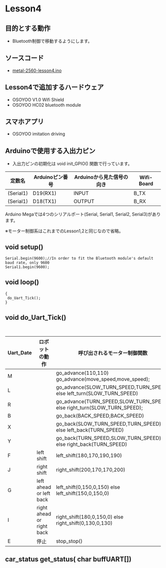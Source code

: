 # Lesson4

## 目的とする動作

* Bluetooth制御で移動するようにします。

## ソースコード

* [metal-2560-lesson4.ino](/Arduino/osoyoo/metal-2560-lesson4/metal-2560-lesson4.ino)

## Lesson4で追加するハードウェア

* OSOYOO V1.0 Wifi Shield
* OSOYOO HC02 bluetooth module

## スマホアプリ

* OSOYOO imitation driving


## Arduinoで使用する入出力ピン

* 入出力ピンの初期化は void init_GPIO() 関数で行っています。

|定数名|Arduinoピン番号|Arduinoから見た信号の向き|Wifi-Board|
|--------|--------------|--------|---|
|(Serial1)|D19(RX1)|INPUT|B_TX|
|(Serial1)|D18(TX1)|OUTPUT|B_RX|

Arduino Megaでは4つのシリアルポート(Serial, Serial1, Serial2, Serial3)があります。

※モーター制御系はこれまでのLesson1,2と同じなので省略。


## void setup()
```
Serial.begin(9600);//In order to fit the Bluetooth module's default baud rate, only 9600
Serial1.begin(9600);
```

## void loop()
```
{
 do_Uart_Tick();
}
```

## void do_Uart_Tick()
```


```

|Uart_Date|ロボットの動作|呼び出されるモーター制御関数|
|---|---|---|
|M| |go_advance(110,110) go_advance(move_speed,move_speed);|
|L| |go_advance(SLOW_TURN_SPEED,TURN_SPEED) else left_turn(SLOW_TURN_SPEED)|
|R| |go_advance(TURN_SPEED,SLOW_TURN_SPEED) else right_turn(SLOW_TURN_SPEED);|
|B| |go_back(BACK_SPEED,BACK_SPEED)|
|X| |go_back(SLOW_TURN_SPEED,TURN_SPEED) else left_back(TURN_SPEED) |
|Y| |go_back(TURN_SPEED,SLOW_TURN_SPEED) else right_back(TURN_SPEED)|
|F|left shift|left_shift(180,170,190,190)|
|J|right shift|right_shift(200,170,170,200)|
|G|left ahead or left back|left_shift(0,150,0,150) else left_shift(150,0,150,0)|
|I|right ahead or right back|right_shift(180,0,150,0) else right_shift(0,130,0,130)|
|E|停止|stop_stop()|


## car_status get_status( char buffUART[])
